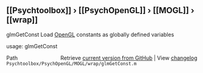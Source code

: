 ## [[Psychtoolbox]] &#8250; [[PsychOpenGL]] &#8250; [[MOGL]] &#8250; [[wrap]]

glmGetConst  Load [OpenGL](OpenGL) constants as globally defined variables  
  
usage:  glmGetConst  




<div class="code_header" style="text-align:right;">
  <span style="float:left;">Path&nbsp;&nbsp;</span> <span class="counter">Retrieve <a href=
  "https://raw.github.com/Psychtoolbox-3/Psychtoolbox-3/beta/Psychtoolbox/PsychOpenGL/MOGL/wrap/glmGetConst.m">current version from GitHub</a> | View <a href=
  "https://github.com/Psychtoolbox-3/Psychtoolbox-3/commits/beta/Psychtoolbox/PsychOpenGL/MOGL/wrap/glmGetConst.m">changelog</a></span>
</div>
<div class="code">
  <code>Psychtoolbox/PsychOpenGL/MOGL/wrap/glmGetConst.m</code>
</div>

